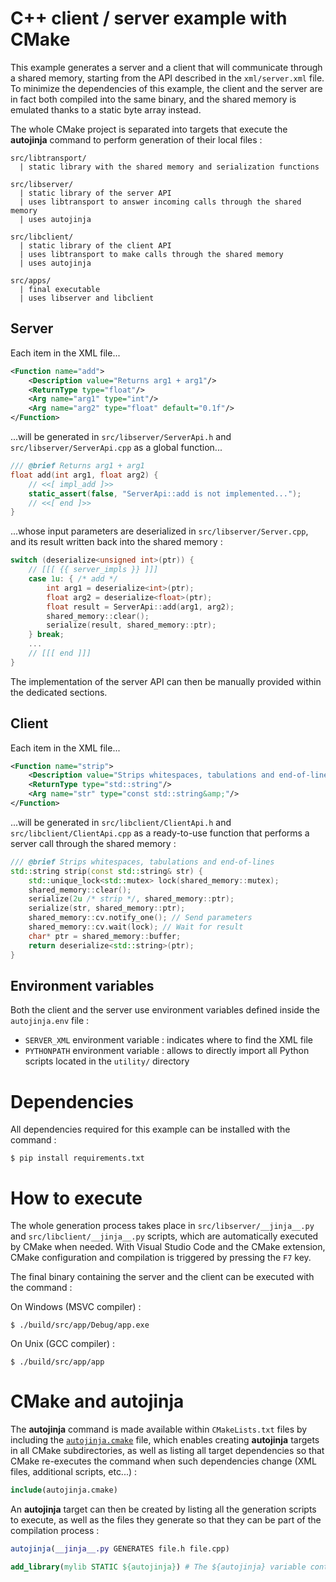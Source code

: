 # C++ client / server example with CMake

This example generates a server and a client that will communicate through a shared memory, starting from the API described in the `xml/server.xml` file. To minimize the dependencies of this example, the client and the server are in fact both compiled into the same binary, and the shared memory is emulated thanks to a static byte array instead.

The whole CMake project is separated into targets that execute the **autojinja** command to perform generation of their local files :

```
src/libtransport/
  | static library with the shared memory and serialization functions

src/libserver/
  | static library of the server API
  | uses libtransport to answer incoming calls through the shared memory
  | uses autojinja

src/libclient/
  | static library of the client API
  | uses libtransport to make calls through the shared memory
  | uses autojinja

src/apps/
  | final executable
  | uses libserver and libclient
```

## Server

Each item in the XML file...

```xml
<Function name="add">
    <Description value="Returns arg1 + arg1"/>
    <ReturnType type="float"/>
    <Arg name="arg1" type="int"/>
    <Arg name="arg2" type="float" default="0.1f"/>
</Function>
```

...will be generated in `src/libserver/ServerApi.h` and `src/libserver/ServerApi.cpp` as a global function...

```cpp
/// @brief Returns arg1 + arg1
float add(int arg1, float arg2) {
    // <<[ impl_add ]>>
    static_assert(false, "ServerApi::add is not implemented...");
    // <<[ end ]>>
}
```

...whose input parameters are deserialized in `src/libserver/Server.cpp`, and its result written back into the shared memory :

```cpp
switch (deserialize<unsigned int>(ptr)) {
    // [[[ {{ server_impls }} ]]]
    case 1u: { /* add */
        int arg1 = deserialize<int>(ptr);
        float arg2 = deserialize<float>(ptr);
        float result = ServerApi::add(arg1, arg2);
        shared_memory::clear();
        serialize(result, shared_memory::ptr);
    } break;
    ...
    // [[[ end ]]]
}
```

The implementation of the server API can then be manually provided within the dedicated sections.

## Client

Each item in the XML file...

```xml
<Function name="strip">
    <Description value="Strips whitespaces, tabulations and end-of-lines"/>
    <ReturnType type="std::string"/>
    <Arg name="str" type="const std::string&amp;"/>
</Function>
```

...will be generated in `src/libclient/ClientApi.h` and `src/libclient/ClientApi.cpp` as a ready-to-use function that performs a server call through the shared memory :

```cpp
/// @brief Strips whitespaces, tabulations and end-of-lines
std::string strip(const std::string& str) {
    std::unique_lock<std::mutex> lock(shared_memory::mutex);
    shared_memory::clear();
    serialize(2u /* strip */, shared_memory::ptr);
    serialize(str, shared_memory::ptr);
    shared_memory::cv.notify_one(); // Send parameters
    shared_memory::cv.wait(lock); // Wait for result
    char* ptr = shared_memory::buffer;
    return deserialize<std::string>(ptr);
}
```

## Environment variables

Both the client and the server use environment variables defined inside the `autojinja.env` file :

- `SERVER_XML` environment variable : indicates where to find the XML file
- `PYTHONPATH` environment variable : allows to directly import all Python scripts located in the `utility/` directory

# Dependencies

All dependencies required for this example can be installed with the command :

```shell
$ pip install requirements.txt
```

# How to execute

The whole generation process takes place in `src/libserver/__jinja__.py` and `src/libclient/__jinja__.py` scripts, which are automatically executed by CMake when needed. With Visual Studio Code and the CMake extension, CMake configuration and compilation is triggered by pressing the `F7` key.

The final binary containing the server and the client can be executed with the command :

On Windows (MSVC compiler) :

```shell
$ ./build/src/app/Debug/app.exe
```

On Unix (GCC compiler) :

```shell
$ ./build/src/app/app
```

# CMake and **autojinja**

The **autojinja** command is made available within `CMakeLists.txt` files by including the [`autojinja.cmake`](https://github.com/ldflo/autojinja/blob/main/examples/cmake-cpp-client-server/autojinja.cmake) file, which enables creating **autojinja** targets in all CMake subdirectories, as well as listing all target dependencies so that CMake re-executes the command when such dependencies change (XML files, additional scripts, etc...) :

```cmake
include(autojinja.cmake)
```

An **autojinja** target can then be created by listing all the generation scripts to execute, as well as the files they generate so that they can be part of the compilation process :

```cmake
autojinja(__jinja__.py GENERATES file.h file.cpp)

add_library(mylib STATIC ${autojinja}) # The ${autojinja} variable contains "file.h file.cpp"
```
